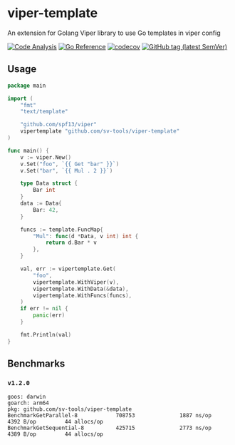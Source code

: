 # viper-template
An extension for Golang Viper library to use Go templates in viper config

[![Code Analysis](https://github.com/sv-tools/viper-template/actions/workflows/checks.yaml/badge.svg)](https://github.com/sv-tools/viper-template/actions/workflows/checks.yaml)
[![Go Reference](https://pkg.go.dev/badge/github.com/sv-tools/viper-template.svg)](https://pkg.go.dev/github.com/sv-tools/viper-template)
[![codecov](https://codecov.io/gh/sv-tools/viper-template/branch/main/graph/badge.svg?token=0XVOTDR1CW)](https://codecov.io/gh/sv-tools/viper-template)
[![GitHub tag (latest SemVer)](https://img.shields.io/github/v/tag/sv-tools/viper-template?style=flat-square)](https://github.com/sv-tools/viper-template/releases)

## Usage

```go
package main

import (
	"fmt"
	"text/template"

	"github.com/spf13/viper"
	vipertemplate "github.com/sv-tools/viper-template"
)

func main() {
	v := viper.New()
	v.Set("foo", `{{ Get "bar" }}`)
	v.Set("bar", `{{ Mul . 2 }}`)

	type Data struct {
		Bar int
	}
	data := Data{
		Bar: 42,
	}

	funcs := template.FuncMap{
		"Mul": func(d *Data, v int) int {
			return d.Bar * v
		},
	}

	val, err := vipertemplate.Get(
		"foo",
		vipertemplate.WithViper(v),
		vipertemplate.WithData(&data),
		vipertemplate.WithFuncs(funcs),
	)
	if err != nil {
		panic(err)
	}

	fmt.Println(val)
}
```

## Benchmarks


### `v1.2.0`

```
goos: darwin
goarch: arm64
pkg: github.com/sv-tools/viper-template
BenchmarkGetParallel-8            708753              1887 ns/op            4392 B/op         44 allocs/op
BenchmarkGetSequential-8          425715              2773 ns/op            4389 B/op         44 allocs/op
```
